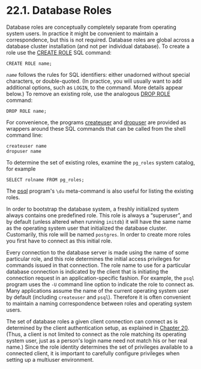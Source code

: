 # 22.1. Database Roles

Database roles are conceptually completely separate from operating system users. In practice it might be convenient to maintain a correspondence, but this is not required. Database roles are global across a database cluster installation \(and not per individual database\). To create a role use the [CREATE ROLE](https://www.postgresql.org/docs/12/sql-createrole.html) SQL command:

```text
CREATE ROLE name;
```

_`name`_ follows the rules for SQL identifiers: either unadorned without special characters, or double-quoted. \(In practice, you will usually want to add additional options, such as `LOGIN`, to the command. More details appear below.\) To remove an existing role, use the analogous [DROP ROLE](https://www.postgresql.org/docs/12/sql-droprole.html) command:

```text
DROP ROLE name;
```

For convenience, the programs [createuser](https://www.postgresql.org/docs/12/app-createuser.html) and [dropuser](https://www.postgresql.org/docs/12/app-dropuser.html) are provided as wrappers around these SQL commands that can be called from the shell command line:

```text
createuser name
dropuser name
```

To determine the set of existing roles, examine the `pg_roles` system catalog, for example

```text
SELECT rolname FROM pg_roles;
```

The [psql](https://www.postgresql.org/docs/12/app-psql.html) program's `\du` meta-command is also useful for listing the existing roles.

In order to bootstrap the database system, a freshly initialized system always contains one predefined role. This role is always a “superuser”, and by default \(unless altered when running `initdb`\) it will have the same name as the operating system user that initialized the database cluster. Customarily, this role will be named `postgres`. In order to create more roles you first have to connect as this initial role.

Every connection to the database server is made using the name of some particular role, and this role determines the initial access privileges for commands issued in that connection. The role name to use for a particular database connection is indicated by the client that is initiating the connection request in an application-specific fashion. For example, the `psql` program uses the `-U` command line option to indicate the role to connect as. Many applications assume the name of the current operating system user by default \(including `createuser` and `psql`\). Therefore it is often convenient to maintain a naming correspondence between roles and operating system users.

The set of database roles a given client connection can connect as is determined by the client authentication setup, as explained in [Chapter 20](https://www.postgresql.org/docs/12/client-authentication.html). \(Thus, a client is not limited to connect as the role matching its operating system user, just as a person's login name need not match his or her real name.\) Since the role identity determines the set of privileges available to a connected client, it is important to carefully configure privileges when setting up a multiuser environment.

